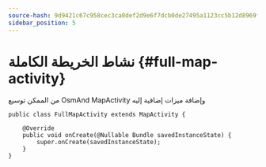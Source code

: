 ```yaml
---
source-hash: 9d9421c67c958cec3ca0def2d9e6f7dcb0de27495a1123cc5b12d8969f022143
sidebar_position: 5
---
```


# نشاط الخريطة الكاملة {#full-map-activity}
من الممكن توسيع OsmAnd MapActivity وإضافة ميزات إضافية إليه

```
public class FullMapActivity extends MapActivity {

	@Override
	public void onCreate(@Nullable Bundle savedInstanceState) {
		super.onCreate(savedInstanceState);
	}
}
```